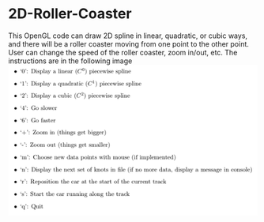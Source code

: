 # 2D-Roller-Coaster

This OpenGL code can draw 2D spline in linear, quadratic, or cubic ways, and there will be a roller coaster moving from one point to the other point. User can change the speed of the roller coaster, zoom in/out, etc.
The instructions are in the following image  
![alt text](https://github.com/BintWWW/2D-Roller-Coaster/blob/master/Instruction%20for%20roller%20coaster.png)
